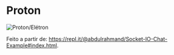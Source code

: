 # Proton
![Proton/Elétron](https://raw.githubusercontent.com/PabloJuan255/Proton/assets/Proton_Logo.png)

Feito a partir de: https://repl.it/@abdulrahmand/Socket-IO-Chat-Example#index.html.
